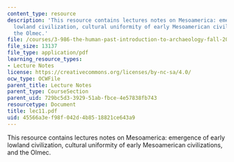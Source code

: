 ```yaml
---
content_type: resource
description: 'This resource contains lectures notes on Mesoamerica: emergence of early
  lowland civilization, cultural uniformity of early Mesoamerican civilizations, and
  the Olmec.'
file: /courses/3-986-the-human-past-introduction-to-archaeology-fall-2006/45566a3ef98f042d4b8518821ce643a9_lec11.pdf
file_size: 13137
file_type: application/pdf
learning_resource_types:
- Lecture Notes
license: https://creativecommons.org/licenses/by-nc-sa/4.0/
ocw_type: OCWFile
parent_title: Lecture Notes
parent_type: CourseSection
parent_uid: 729bc5d3-3929-51ab-fbce-4e57838fb743
resourcetype: Document
title: lec11.pdf
uid: 45566a3e-f98f-042d-4b85-18821ce643a9
---
```

This resource contains lectures notes on Mesoamerica: emergence of early lowland civilization, cultural uniformity of early Mesoamerican civilizations, and the Olmec.